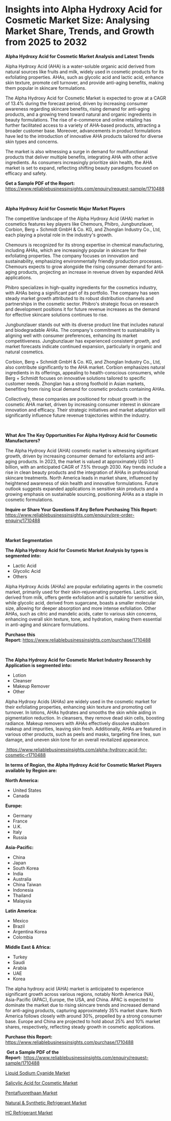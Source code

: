 <p><h1>Insights into Alpha Hydroxy Acid for Cosmetic Market Size: Analysing Market Share, Trends, and Growth from 2025 to 2032</h1></p><p><strong>Alpha Hydroxy Acid for Cosmetic Market Analysis and Latest Trends</strong></p>
<p><p>Alpha Hydroxy Acid (AHA) is a water-soluble organic acid derived from natural sources like fruits and milk, widely used in cosmetic products for its exfoliating properties. AHAs, such as glycolic acid and lactic acid, enhance skin texture, promote cell turnover, and provide anti-aging benefits, making them popular in skincare formulations.</p><p>The Alpha Hydroxy Acid for Cosmetic Market is expected to grow at a CAGR of 13.4% during the forecast period, driven by increasing consumer awareness regarding skincare benefits, rising demand for anti-aging products, and a growing trend toward natural and organic ingredients in beauty formulations. The rise of e-commerce and online retailing has further facilitated access to a variety of AHA-based products, attracting a broader customer base. Moreover, advancements in product formulations have led to the introduction of innovative AHA products tailored for diverse skin types and concerns.</p><p>The market is also witnessing a surge in demand for multifunctional products that deliver multiple benefits, integrating AHA with other active ingredients. As consumers increasingly prioritize skin health, the AHA market is set to expand, reflecting shifting beauty paradigms focused on efficacy and safety.</p></p>
<p><strong>Get a Sample PDF of the Report:&nbsp;</strong> <a href="https://www.reliablebusinessinsights.com/enquiry/request-sample/1710488?utm_campaign=950&utm_medium=2&utm_source=Github&utm_content=ia&utm_term=10012025&utm_id=alpha-hydroxy-acid-for-cosmetic">https://www.reliablebusinessinsights.com/enquiry/request-sample/1710488</a></p>
<p>&nbsp;</p>
<p><strong>Alpha Hydroxy Acid for Cosmetic Major Market Players</strong></p>
<p><p>The competitive landscape of the Alpha Hydroxy Acid (AHA) market in cosmetics features key players like Chemours, Phibro, Jungbunzlauer, Corbion, Berg + Schmidt GmbH & Co. KG, and Zhonglan Industry Co., Ltd, each playing a pivotal role in the industry's growth.</p><p>Chemours is recognized for its strong expertise in chemical manufacturing, including AHAs, which are increasingly popular in skincare for their exfoliating properties. The company focuses on innovation and sustainability, emphasizing environmentally friendly production processes. Chemours expects to grow alongside the rising consumer demand for anti-aging products, projecting an increase in revenue driven by expanded AHA applications.</p><p>Phibro specializes in high-quality ingredients for the cosmetics industry, with AHAs being a significant part of its portfolio. The company has seen steady market growth attributed to its robust distribution channels and partnerships in the cosmetic sector. Phibro's strategic focus on research and development positions it for future revenue increases as the demand for effective skincare solutions continues to rise.</p><p>Jungbunzlauer stands out with its diverse product line that includes natural and biodegradable AHAs. The company's commitment to sustainability is aligning well with consumer preferences, enhancing its market competitiveness. Jungbunzlauer has experienced consistent growth, and market forecasts indicate continued expansion, particularly in organic and natural cosmetics.</p><p>Corbion, Berg + Schmidt GmbH & Co. KG, and Zhonglan Industry Co., Ltd, also contribute significantly to the AHA market. Corbion emphasizes natural ingredients in its offerings, appealing to health-conscious consumers, while Berg + Schmidt focuses on innovative solutions tailored to specific customer needs. Zhonglan has a strong foothold in Asian markets, benefiting from rising local demand for cosmetic products containing AHAs.</p><p>Collectively, these companies are positioned for robust growth in the cosmetic AHA market, driven by increasing consumer interest in skincare innovation and efficacy. Their strategic initiatives and market adaptation will significantly influence future revenue trajectories within the industry.</p></p>
<p>&nbsp;</p>
<p><strong>What Are The Key Opportunities For Alpha Hydroxy Acid for Cosmetic Manufacturers?</strong></p>
<p><p>The Alpha Hydroxy Acid (AHA) cosmetic market is witnessing significant growth, driven by increasing consumer demand for exfoliants and anti-aging products. In 2023, the market is valued at approximately USD 1.1 billion, with an anticipated CAGR of 7.5% through 2030. Key trends include a rise in clean beauty products and the integration of AHAs in professional skincare treatments. North America leads in market share, influenced by heightened awareness of skin health and innovative formulations. Future outlook suggests expanded applications in sensitive skin products and a growing emphasis on sustainable sourcing, positioning AHAs as a staple in cosmetic formulations.</p></p>
<p><strong>Inquire or Share Your Questions If Any Before Purchasing This Report:</strong> <a href="https://www.reliablebusinessinsights.com/enquiry/pre-order-enquiry/1710488?utm_campaign=950&utm_medium=2&utm_source=Github&utm_content=ia&utm_term=10012025&utm_id=alpha-hydroxy-acid-for-cosmetic">https://www.reliablebusinessinsights.com/enquiry/pre-order-enquiry/1710488</a></p>
<p>&nbsp;</p>
<p><strong>Market Segmentation</strong></p>
<p><strong>The Alpha Hydroxy Acid for Cosmetic Market Analysis by types is segmented into:</strong></p>
<p><ul><li>Lactic Acid</li><li>Glycolic Acid</li><li>Others</li></ul></p>
<p><p>Alpha Hydroxy Acids (AHAs) are popular exfoliating agents in the cosmetic market, primarily used for their skin-rejuvenating properties. Lactic acid, derived from milk, offers gentle exfoliation and is suitable for sensitive skin, while glycolic acid, derived from sugarcane, boasts a smaller molecular size, allowing for deeper absorption and more intense exfoliation. Other AHAs, such as citric and mandelic acids, cater to various skin concerns, enhancing overall skin texture, tone, and hydration, making them essential in anti-aging and skincare formulations.</p></p>
<p><strong>Purchase this Report:&nbsp;</strong><a href="https://www.reliablebusinessinsights.com/purchase/1710488?utm_campaign=950&utm_medium=2&utm_source=Github&utm_content=ia&utm_term=10012025&utm_id=alpha-hydroxy-acid-for-cosmetic">https://www.reliablebusinessinsights.com/purchase/1710488</a></p>
<p>&nbsp;</p>
<p><strong>The Alpha Hydroxy Acid for Cosmetic Market Industry Research by Application is segmented into:</strong></p>
<p><ul><li>Lotion</li><li>Cleanser</li><li>Makeup Remover</li><li>Other</li></ul></p>
<p><p>Alpha Hydroxy Acids (AHAs) are widely used in the cosmetic market for their exfoliating properties, enhancing skin texture and promoting cell turnover. In lotions, AHAs hydrates and smooths the skin while aiding in pigmentation reduction. In cleansers, they remove dead skin cells, boosting radiance. Makeup removers with AHAs effectively dissolve stubborn makeup and impurities, leaving skin fresh. Additionally, AHAs are featured in various other products, such as peels and masks, targeting fine lines, sun damage, and uneven skin tone for an overall revitalized appearance.</p></p>
<p><a href="https://www.reliablebusinessinsights.com/alpha-hydroxy-acid-for-cosmetic-r1710488?utm_campaign=950&utm_medium=2&utm_source=Github&utm_content=ia&utm_term=10012025&utm_id=alpha-hydroxy-acid-for-cosmetic">&nbsp;https://www.reliablebusinessinsights.com/alpha-hydroxy-acid-for-cosmetic-r1710488</a></p>
<p><strong>In terms of Region, the Alpha Hydroxy Acid for Cosmetic Market Players available by Region are:</strong></p>
<p>
    <p> <strong> North America: </strong>
        <ul>
            <li>United States</li>
            <li>Canada</li>
        </ul>
        </p> 
    <p> <strong> Europe: </strong>
        <ul>
            <li>Germany</li>
            <li>France</li>
            <li>U.K.</li>
            <li>Italy</li>
            <li>Russia</li>
        </ul>
        </p> 
    <p> <strong> Asia-Pacific: </strong>
        <ul>
            <li>China</li>
            <li>Japan</li>
            <li>South Korea</li>
            <li>India</li>
            <li>Australia</li>
            <li>China Taiwan</li>
            <li>Indonesia</li>
            <li>Thailand</li>
            <li>Malaysia</li>
        </ul>
        </p> 
    <p> <strong> Latin America: </strong>
        <ul>
            <li>Mexico</li>
            <li>Brazil</li>
            <li>Argentina Korea</li>
            <li>Colombia</li>
        </ul>
        </p> 
    <p> <strong> Middle East & Africa: </strong>
        <ul>
            <li>Turkey</li>
            <li>Saudi</li>
            <li>Arabia</li>
            <li>UAE</li>
            <li>Korea</li>
        </ul>
    </p>
    </p>
<p><p>The alpha hydroxy acid (AHA) market is anticipated to experience significant growth across various regions, notably North America (NA), Asia-Pacific (APAC), Europe, the USA, and China. APAC is expected to dominate the market due to rising skincare trends and increased demand for anti-aging products, capturing approximately 35% market share. North America follows closely with around 30%, propelled by a strong consumer base. Europe and China are projected to hold about 25% and 10% market shares, respectively, reflecting steady growth in cosmetic applications.</p></p>
<p><strong>Purchase this Report: </strong><a href="https://www.reliablebusinessinsights.com/purchase/1710488?utm_campaign=950&utm_medium=2&utm_source=Github&utm_content=ia&utm_term=10012025&utm_id=alpha-hydroxy-acid-for-cosmetic">https://www.reliablebusinessinsights.com/purchase/1710488</a></p>
<p>&nbsp;<strong>Get a Sample PDF of the Report:&nbsp;&nbsp;</strong><a href="https://www.reliablebusinessinsights.com/enquiry/request-sample/1710488?utm_campaign=950&utm_medium=2&utm_source=Github&utm_content=ia&utm_term=10012025&utm_id=alpha-hydroxy-acid-for-cosmetic">https://www.reliablebusinessinsights.com/enquiry/request-sample/1710488</a></p>
<p><strong></strong></p>
<p><p><a href="https://github.com/hammelximalschid/Market-Research-Report-List-1/blob/main/liquid-sodium-cyanide-market.md?utm_campaign=950&utm_medium=2&utm_source=Github&utm_content=ia&utm_term=10012025&utm_id=alpha-hydroxy-acid-for-cosmetic">Liquid Sodium Cyanide Market</a></p><p><a href="https://github.com/lashaunm5st/Market-Research-Report-List-1/blob/main/salicylic-acid-for-cosmetic-market.md?utm_campaign=950&utm_medium=2&utm_source=Github&utm_content=ia&utm_term=10012025&utm_id=alpha-hydroxy-acid-for-cosmetic">Salicylic Acid for Cosmetic Market</a></p><p><a href="https://github.com/osbornrdaflalo/Market-Research-Report-List-1/blob/main/pentafluorethaan-market.md?utm_campaign=950&utm_medium=2&utm_source=Github&utm_content=ia&utm_term=10012025&utm_id=alpha-hydroxy-acid-for-cosmetic">Pentafluorethaan Market</a></p><p><a href="https://github.com/antonioc6hal/Market-Research-Report-List-1/blob/main/natural-synthetic-refrigerant-market.md?utm_campaign=950&utm_medium=2&utm_source=Github&utm_content=ia&utm_term=10012025&utm_id=alpha-hydroxy-acid-for-cosmetic">Natural & Synthetic Refrigerant Market</a></p><p><a href="https://github.com/kimberjam0i/Market-Research-Report-List-1/blob/main/hc-refrigerant-market.md?utm_campaign=950&utm_medium=2&utm_source=Github&utm_content=ia&utm_term=10012025&utm_id=alpha-hydroxy-acid-for-cosmetic">HC Refrigerant Market</a></p></p>